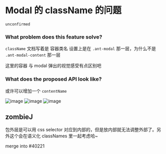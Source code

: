 # Modal 的 className 的问题

`unconfirmed`

### What problem does this feature solve?

`className` 文档写着是 容器类名 设置上是在 `.ant-modal` 那一层，为什么不是 `.ant-modal-content` 那一层

这里的容器 与 modal 弹出的视觉感受有点区别吧

### What does the proposed API look like?

或许可以增加一个 `contentName`

<!-- generated by ant-design-issue-helper. DO NOT REMOVE -->

![image](https://github.com/ant-design/ant-design/assets/77056991/37691ebd-0460-4ba6-b775-a330ce5aa44c)
![image](https://github.com/ant-design/ant-design/assets/77056991/2e7c9681-7250-4388-bddc-7d2f93b908d2)
![image](https://github.com/ant-design/ant-design/assets/77056991/4af092f0-cda5-4e48-9fd6-f8df40af418c)

## zombieJ

包外层是可以用 css selector 对应到内部的，但是放内部就无法调整外部了。另外这个会在语义化 classNames 里一起考虑哈~

merge into #40221
